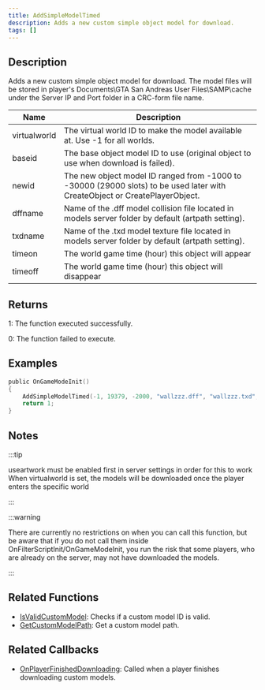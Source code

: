 ```yaml
---
title: AddSimpleModelTimed
description: Adds a new custom simple object model for download.
tags: []
---
```


<VersionWarn version='SA-MP 0.3.DL R1' />

## Description

Adds a new custom simple object model for download. The model files will be stored in player's Documents\GTA San Andreas User Files\SAMP\cache under the Server IP and Port folder in a CRC-form file name.

| Name         | Description                                                                                                                 |
| ------------ | --------------------------------------------------------------------------------------------------------------------------- |
| virtualworld | The virtual world ID to make the model available at. Use -1 for all worlds.                                                 |
| baseid       | The base object model ID to use (original object to use when download is failed).                                           |
| newid        | The new object model ID ranged from -1000 to -30000 (29000 slots) to be used later with CreateObject or CreatePlayerObject. |
| dffname      | Name of the .dff model collision file located in models server folder by default (artpath setting).                         |
| txdname      | Name of the .txd model texture file located in models server folder by default (artpath setting).                           |
| timeon       | The world game time (hour) this object will appear                                                                          |
| timeoff      | The world game time (hour) this object will disappear                                                                       |

## Returns

1: The function executed successfully.

0: The function failed to execute.

## Examples

```c
public OnGameModeInit()
{
    AddSimpleModelTimed(-1, 19379, -2000, "wallzzz.dff", "wallzzz.txd", 9, 18); // This wall only renders from 9:00 am to 6:00 pm
    return 1;
}
```

## Notes

:::tip

useartwork must be enabled first in server settings in order for this to work When virtualworld is set, the models will be downloaded once the player enters the specific world

:::

:::warning

There are currently no restrictions on when you can call this function, but be aware that if you do not call them inside OnFilterScriptInit/OnGameModeInit, you run the risk that some players, who are already on the server, may not have downloaded the models.

:::

## Related Functions

- [IsValidCustomModel](IsValidCustomModel): Checks if a custom model ID is valid.
- [GetCustomModelPath](GetCustomModelPath): Get a custom model path.

## Related Callbacks

- [OnPlayerFinishedDownloading](../callbacks/OnPlayerFinishedDownloading): Called when a player finishes downloading custom models.
